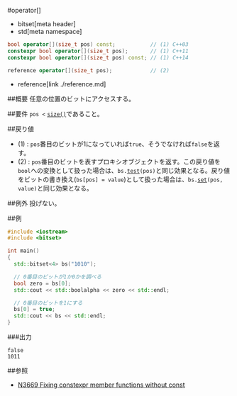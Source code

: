 #operator[]
* bitset[meta header]
* std[meta namespace]

```cpp
bool operator[](size_t pos) const;           // (1) C++03
constexpr bool operator[](size_t pos);       // (1) C++11
constexpr bool operator[](size_t pos) const; // (1) C++14

reference operator[](size_t pos);            // (2)
```
* reference[link ./reference.md]

##概要
任意の位置のビットにアクセスする。


##要件
`pos <` [`size()`](./size.md)であること。


##戻り値
- (1) : `pos`番目のビットが1になっていれば`true`、そうでなければ`false`を返す。
- (2) : `pos`番目のビットを表すプロキシオブジェクトを返す。この戻り値を`bool`への変換として扱った場合は、`bs.`[`test`](./test.md)`(pos)`と同じ効果となる。戻り値をビットの書き換え(`bs[pos] = value`)として扱った場合は、`bs.`[`set`](./set.md)`(pos, value)`と同じ効果となる。


##例外
投げない。


##例
```cpp
#include <iostream>
#include <bitset>

int main()
{
  std::bitset<4> bs("1010");

  // 0番目のビットが1か0かを調べる
  bool zero = bs[0];
  std::cout << std::boolalpha << zero << std::endl;

  // 0番目のビットを1にする
  bs[0] = true;
  std::cout << bs << std::endl;
}
```

###出力
```
false
1011
```


##参照
- [N3669 Fixing constexpr member functions without const](http://www.open-std.org/jtc1/sc22/wg21/docs/papers/2013/n3669.pdf)

